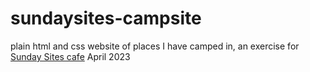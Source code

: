 # sundaysites-campsite
plain html and css website of places I have camped in, an exercise for [Sunday Sites cafe](https://sundaysites.cafe/) April 2023
